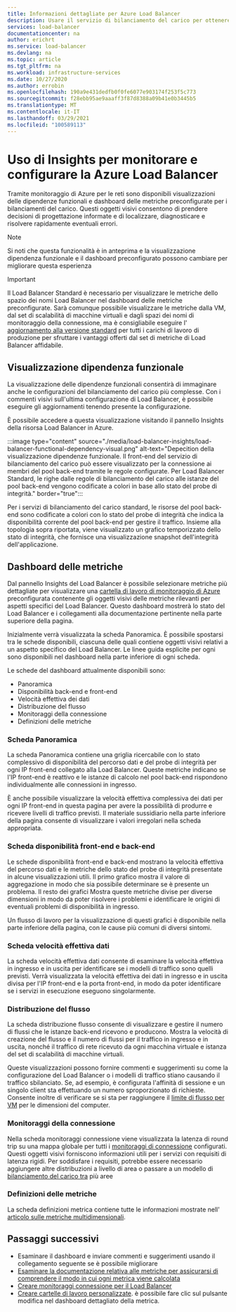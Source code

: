 ```yaml
---
title: Informazioni dettagliate per Azure Load Balancer
description: Usare il servizio di bilanciamento del carico per ottenere la localizzazione rapida degli errori e le decisioni di progettazione informate
services: load-balancer
documentationcenter: na
author: erichrt
ms.service: load-balancer
ms.devlang: na
ms.topic: article
ms.tgt_pltfrm: na
ms.workload: infrastructure-services
ms.date: 10/27/2020
ms.author: errobin
ms.openlocfilehash: 190a9e431dedfb0f0fe6077e903174f253f5c773
ms.sourcegitcommit: f28ebb95ae9aaaff3f87d8388a09b41e0b3445b5
ms.translationtype: MT
ms.contentlocale: it-IT
ms.lasthandoff: 03/29/2021
ms.locfileid: "100589113"
---
```

# <a name="using-insights-to-monitor-and-configure-your-azure-load-balancer"></a>Uso di Insights per monitorare e configurare la Azure Load Balancer

Tramite monitoraggio di Azure per le reti sono disponibili visualizzazioni delle dipendenze funzionali e dashboard delle metriche preconfigurate per i bilanciamenti del carico. Questi oggetti visivi consentono di prendere decisioni di progettazione informate e di localizzare, diagnosticare e risolvere rapidamente eventuali errori.

>[!NOTE] 
>Si noti che questa funzionalità è in anteprima e la visualizzazione dipendenza funzionale e il dashboard preconfigurato possono cambiare per migliorare questa esperienza

>[!IMPORTANT]
>Il Load Balancer Standard è necessario per visualizzare le metriche dello spazio dei nomi Load Balancer nel dashboard delle metriche preconfigurate. Sarà comunque possibile visualizzare le metriche dalla VM, dal set di scalabilità di macchine virtuali e dagli spazi dei nomi di monitoraggio della connessione, ma è consigliabile eseguire l' [aggiornamento alla versione standard](./upgrade-basic-standard.md) per tutti i carichi di lavoro di produzione per sfruttare i vantaggi offerti dal set di metriche di Load Balancer affidabile.

## <a name="functional-dependency-view"></a>Visualizzazione dipendenza funzionale

La visualizzazione delle dipendenze funzionali consentirà di immaginare anche le configurazioni del bilanciamento del carico più complesse. Con i commenti visivi sull'ultima configurazione di Load Balancer, è possibile eseguire gli aggiornamenti tenendo presente la configurazione.

È possibile accedere a questa visualizzazione visitando il pannello Insights della risorsa Load Balancer in Azure.

:::image type="content" source="./media/load-balancer-insights/load-balancer-functional-dependency-visual.png" alt-text="Depecition della visualizzazione dipendenze funzionale. Il front-end del servizio di bilanciamento del carico può essere visualizzato per la connessione ai membri del pool back-end tramite le regole configurate. Per Load Balancer Standard, le righe dalle regole di bilanciamento del carico alle istanze del pool back-end vengono codificate a colori in base allo stato del probe di integrità." border="true":::

Per i servizi di bilanciamento del carico standard, le risorse del pool back-end sono codificate a colori con lo stato del probe di integrità che indica la disponibilità corrente del pool back-end per gestire il traffico. Insieme alla topologia sopra riportata, viene visualizzato un grafico temporizzato dello stato di integrità, che fornisce una visualizzazione snapshot dell'integrità dell'applicazione.

## <a name="metrics-dashboard"></a>Dashboard delle metriche

Dal pannello Insights del Load Balancer è possibile selezionare metriche più dettagliate per visualizzare una [cartella di lavoro di monitoraggio di Azure](../azure-monitor/visualize/workbooks-overview.md) preconfigurata contenente gli oggetti visivi delle metriche rilevanti per aspetti specifici del Load Balancer. Questo dashboard mostrerà lo stato del Load Balancer e i collegamenti alla documentazione pertinente nella parte superiore della pagina.

Inizialmente verrà visualizzata la scheda Panoramica. È possibile spostarsi tra le schede disponibili, ciascuna delle quali contiene oggetti visivi relativi a un aspetto specifico del Load Balancer. Le linee guida esplicite per ogni sono disponibili nel dashboard nella parte inferiore di ogni scheda.

Le schede del dashboard attualmente disponibili sono:
* Panoramica
* Disponibilità back-end e front-end
* Velocità effettiva dei dati
* Distribuzione del flusso
* Monitoraggi della connessione
* Definizioni delle metriche 

### <a name="overview-tab"></a>Scheda Panoramica
La scheda Panoramica contiene una griglia ricercabile con lo stato complessivo di disponibilità del percorso dati e del probe di integrità per ogni IP front-end collegato alla Load Balancer. Queste metriche indicano se l'IP front-end è reattivo e le istanze di calcolo nel pool back-end rispondono individualmente alle connessioni in ingresso.

È anche possibile visualizzare la velocità effettiva complessiva dei dati per ogni IP front-end in questa pagina per avere la possibilità di produrre e ricevere livelli di traffico previsti. Il materiale sussidiario nella parte inferiore della pagina consente di visualizzare i valori irregolari nella scheda appropriata.

### <a name="frontend-and-backend-availability-tab"></a>Scheda disponibilità front-end e back-end
Le schede disponibilità front-end e back-end mostrano la velocità effettiva del percorso dati e le metriche dello stato del probe di integrità presentate in alcune visualizzazioni utili. Il primo grafico mostra il valore di aggregazione in modo che sia possibile determinare se è presente un problema. Il resto dei grafici Mostra queste metriche divise per diverse dimensioni in modo da poter risolvere i problemi e identificare le origini di eventuali problemi di disponibilità in ingresso.

Un flusso di lavoro per la visualizzazione di questi grafici è disponibile nella parte inferiore della pagina, con le cause più comuni di diversi sintomi. 

### <a name="data-throughput-tab"></a>Scheda velocità effettiva dati
La scheda velocità effettiva dati consente di esaminare la velocità effettiva in ingresso e in uscita per identificare se i modelli di traffico sono quelli previsti. Verrà visualizzata la velocità effettiva dei dati in ingresso e in uscita divisa per l'IP front-end e la porta front-end, in modo da poter identificare se i servizi in esecuzione eseguono singolarmente.

### <a name="flow-distribution"></a>Distribuzione del flusso
La scheda distribuzione flusso consente di visualizzare e gestire il numero di flussi che le istanze back-end ricevono e producono. Mostra la velocità di creazione del flusso e il numero di flussi per il traffico in ingresso e in uscita, nonché il traffico di rete ricevuto da ogni macchina virtuale e istanza del set di scalabilità di macchine virtuali. 

Queste visualizzazioni possono fornire commenti e suggerimenti su come la configurazione del Load Balancer o i modelli di traffico stiano causando il traffico sbilanciato. Se, ad esempio, è configurata l'affinità di sessione e un singolo client sta effettuando un numero sproporzionato di richieste. Consente inoltre di verificare se si sta per raggiungere il [limite di flusso per VM](../virtual-network/virtual-machine-network-throughput.md#flow-limits-and-active-connections-recommendations) per le dimensioni del computer.

### <a name="connection-monitors"></a>Monitoraggi della connessione
Nella scheda monitoraggi connessione viene visualizzata la latenza di round trip su una mappa globale per tutti i [monitoraggi di connessione](../network-watcher/connection-monitor.md)  configurati. Questi oggetti visivi forniscono informazioni utili per i servizi con requisiti di latenza rigidi. Per soddisfare i requisiti, potrebbe essere necessario aggiungere altre distribuzioni a livello di area o passare a un modello di [bilanciamento del carico tra](./cross-region-overview.md) più aree

### <a name="metric-definitions"></a>Definizioni delle metriche
La scheda definizioni metrica contiene tutte le informazioni mostrate nell' [articolo sulle metriche multidimensionali](./load-balancer-standard-diagnostics.md#multi-dimensional-metrics).

## <a name="next-steps"></a>Passaggi successivi
* Esaminare il dashboard e inviare commenti e suggerimenti usando il collegamento seguente se è possibile migliorare
* [Esaminare la documentazione relativa alle metriche per assicurarsi di comprendere il modo in cui ogni metrica viene calcolata](./load-balancer-standard-diagnostics.md#multi-dimensional-metrics)
* [Creare monitoraggi connessione per il Load Balancer](../network-watcher/connection-monitor.md)
* [Creare cartelle di lavoro personalizzate](../azure-monitor/visualize/workbooks-overview.md). è possibile fare clic sul pulsante modifica nel dashboard dettagliato della metrica.
